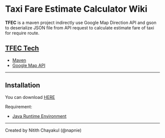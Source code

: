 # Taxi Fare Estimate Calculator Wiki

**TFEC** is a maven project indirectly use Google Map Direction API and gson to deserialize JSON file from API request to calculate estimate fare of taxi for require route.

##  [**TFEC** Tech](./tech_stuff.md)
- [Maven](./maven.md)
- [Google Map API](./map_api.md)

***

## Installation

You can download [HERE](../jar/TFEC_install.zip)  

Requirement:
- [Java Runtime Environment](https://www.java.com/en/download/)

***
Created by Nitith Chayakul (@napnie)
